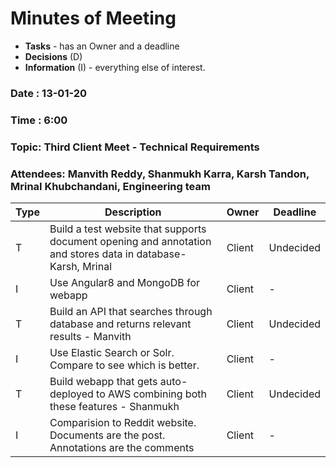 # Minutes of Meeting

* **Tasks** - has an Owner and a deadline
* **Decisions** (D)
* **Information** (I) - everything else of interest.

### Date : 13-01-20
### Time : 6:00
### Topic: Third Client Meet - Technical Requirements
### Attendees: Manvith Reddy, Shanmukh Karra, Karsh Tandon, Mrinal Khubchandani, Engineering team

Type | Description | Owner | Deadline
---- | ---- | ---- | ----
T | Build a test website that supports document opening and annotation and stores data in database- Karsh, Mrinal | Client | Undecided
I | Use Angular8 and MongoDB for webapp | Client | -
T | Build an API that searches through database and returns relevant results - Manvith | Client | Undecided
I | Use Elastic Search or Solr. Compare to see which is better. | Client | -
T | Build webapp that gets auto-deployed to AWS combining both these features  - Shanmukh| Client | Undecided
I | Comparision to Reddit website. Documents are the post. Annotations are the comments | Client | -
